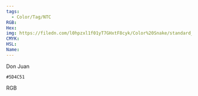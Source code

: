 ```yaml
---
tags:
  - Color/Tag/NTC
RGB:
Hex:
img: https://filedn.com/l0hpzxl1f01yT7GHxtF8cyk/Color%20Snake/standard_csv_to_svg//5D4C51.svg
CMYK:
HSL:
Name:
---
```

Don Juan
```palette
#5D4C51
```
RGB
